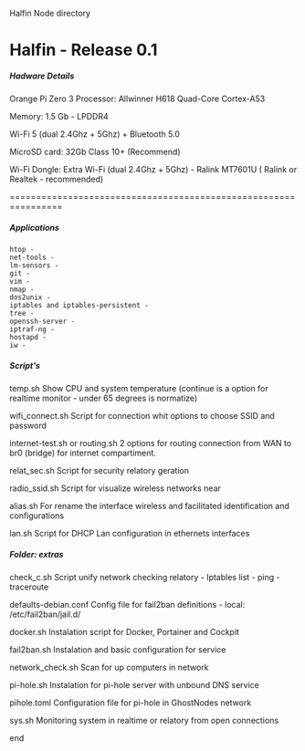 Halfin Node directory

# Halfin - Release 0.1
##### Hadware Details

Orange Pi Zero 3
Processor:
Allwinner H618 Quad-Core Cortex-A53

Memory:
1.5 Gb - LPDDR4 

Wi-Fi 5 (dual 2.4Ghz + 5Ghz) + Bluetooth 5.0

MicroSD card:
32Gb Class 10+ (Recommend)

Wi-Fi Dongle:
Extra Wi-Fi (dual 2.4Ghz + 5Ghz) - Ralink MT7601U ( Ralink or Realtek - recommended)

================================================================

##### Applications

	htop - 
	net-tools -
	lm-sensors -
	git - 
	vim -
	nmap - 
	dos2unix - 
	iptables and iptables-persistent - 
	tree - 
	openssh-server -
	iptraf-ng - 
	hostapd - 
	iw -


##### Script's

temp.sh 
Show CPU and system temperature (continue is a option for realtime monitor - under 65 degrees is normatize)

wifi_connect.sh
Script for connection whit options to choose SSID and password

internet-test.sh or routing.sh
2 options for routing connection from WAN to br0 (bridge) for internet compartiment.

relat_sec.sh
Script for security relatory geration

radio_ssid.sh
Script for visualize wireless networks near

alias.sh
For rename the interface wireless and facilitated identification and configurations

lan.sh
Script for DHCP Lan configuration in ethernets interfaces


##### Folder: extras
check_c.sh
Script unify network checking relatory - Iptables list - ping - traceroute

defaults-debian.conf
Config file for fail2ban definitions - local: /etc/fail2ban/jail.d/

docker.sh
Instalation script for Docker, Portainer and Cockpit

fail2ban.sh
Instalation and basic configuration for service

network_check.sh
Scan for up computers in network

pi-hole.sh
Instalation for pi-hole server with unbound DNS service

pihole.toml
Configuration file for pi-hole in GhostNodes network

sys.sh
Monitoring system in realtime or relatory from open connections

end

